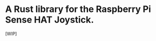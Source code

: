A Rust library for the Raspberry Pi Sense HAT Joystick.
=======================================================

[WIP]

